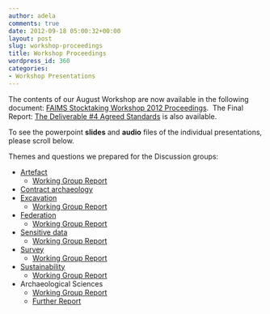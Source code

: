 ```yaml
---
author: adela
comments: true
date: 2012-09-18 05:00:32+00:00
layout: post
slug: workshop-proceedings
title: Workshop Proceedings
wordpress_id: 360
categories:
- Workshop Presentations
---
```


The contents of our August Workshop are now available in the following document: [FAIMS Stocktaking Workshop 2012 Proceedings](http://fedarch.org/pdf/Conference%20Proceedings.pdf).  The Final Report: [The Deliverable #4 Agreed Standards](https://www.fedarch.org/resources/FAIMS%2304%20Workshop%20Agreed%20Standards.pdf) is also available.

To see the powerpoint **slides** and **audio** files of the individual presentations, please scroll below.

Themes and questions we prepared for the Discussion groups:

* [Artefact](http://fedarch.org/pdf/artefact.pdf)
  * [Working Group Report](https://drive.google.com/open?id=0ByX7dvJJHhXHc0kxQlBtU1ZnVVE)
* [Contract archaeology](http://fedarch.org/pdf/contract.pdf)
* [Excavation](http://fedarch.org/pdf/excavation.pdf)
  * [Working Group Report](https://drive.google.com/open?id=0ByX7dvJJHhXHbUdSbldSMk50WW8)
* [Federation](http://fedarch.org/pdf/federation.pdf)
  * [Working Group Report](https://drive.google.com/open?id=0ByX7dvJJHhXHbUdSbldSMk50WW8)
* [Sensitive data](http://fedarch.org/pdf/sensitive.pdf)
  * [Working Group Report](https://drive.google.com/open?id=0ByX7dvJJHhXHUTRUajdyUzJCVzQ)
* [Survey](http://fedarch.org/pdf/survey.pdf)
  * [Working Group Report](https://drive.google.com/open?id=0ByX7dvJJHhXHT0lCUXNyUWlIQ3M)
* [Sustainability](http://fedarch.org/pdf/sustain.pdf)
  * [Working Group Report](https://drive.google.com/open?id=0ByX7dvJJHhXHUTRUajdyUzJCVzQ)
* Archaeological Sciences
  * [Working Group Report](https://drive.google.com/open?id=0ByX7dvJJHhXHUTRUajdyUzJCVzQ)
  * [Further Report](https://drive.google.com/open?id=0ByX7dvJJHhXHSUp0UzVyMFNaNnM)

